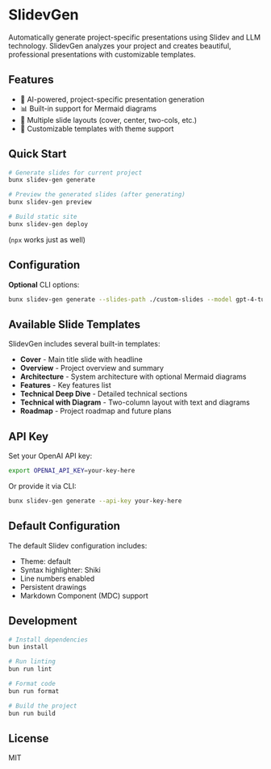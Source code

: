 # SlidevGen

Automatically generate project-specific presentations using Slidev and LLM technology. SlidevGen analyzes your project and creates beautiful, professional presentations with customizable templates.

## Features

- 🤖 AI-powered, project-specific presentation generation
- 📊 Built-in support for Mermaid diagrams
- 🎨 Multiple slide layouts (cover, center, two-cols, etc.)
- 🔧 Customizable templates with theme support

## Quick Start

```bash
# Generate slides for current project
bunx slidev-gen generate

# Preview the generated slides (after generating)
bunx slidev-gen preview

# Build static site
bunx slidev-gen deploy
```

(`npx` works just as well)

## Configuration

**Optional** CLI options:

```bash
bunx slidev-gen generate --slides-path ./custom-slides --model gpt-4-turbo
```

## Available Slide Templates

SlidevGen includes several built-in templates:

- **Cover** - Main title slide with headline
- **Overview** - Project overview and summary
- **Architecture** - System architecture with optional Mermaid diagrams
- **Features** - Key features list
- **Technical Deep Dive** - Detailed technical sections
- **Technical with Diagram** - Two-column layout with text and diagrams
- **Roadmap** - Project roadmap and future plans

## API Key

Set your OpenAI API key:

```bash
export OPENAI_API_KEY=your-key-here
```

Or provide it via CLI:

```bash
bunx slidev-gen generate --api-key your-key-here
```

## Default Configuration

The default Slidev configuration includes:

- Theme: default
- Syntax highlighter: Shiki
- Line numbers enabled
- Persistent drawings
- Markdown Component (MDC) support

## Development

```bash
# Install dependencies
bun install

# Run linting
bun run lint

# Format code
bun run format

# Build the project
bun run build
```

## License

MIT
